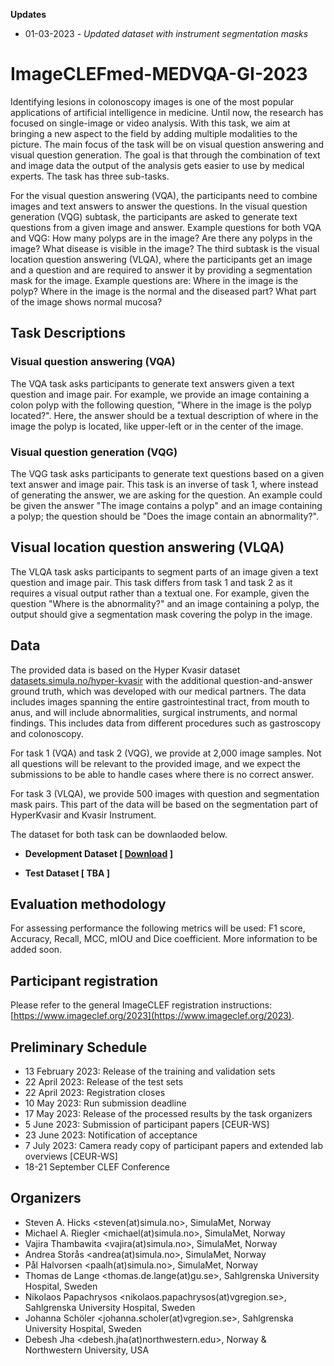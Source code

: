 
**Updates**
- 01-03-2023 - *Updated dataset with instrument segmentation masks*

# ImageCLEFmed-MEDVQA-GI-2023
Identifying lesions in colonoscopy images is one of the most popular applications of artificial intelligence in medicine. Until now, the research has focused on single-image or video analysis. With this task, we aim at bringing a new aspect to the field by adding multiple modalities to the picture. The main focus of the task will be on visual question answering and visual question generation. The goal is that through the combination of text and image data the output of the analysis gets easier to use by medical experts. The task has three sub-tasks.

For the visual question answering (VQA), the participants need to combine images and text answers to answer the questions.
In the visual question generation (VQG) subtask, the participants are asked to generate text questions from a given image and answer. Example questions for both VQA and VQG: How many polyps are in the image? Are there any polyps in the image? What disease is visible in the image?
The third subtask is the visual location question answering (VLQA), where the participants get an image and a question and are required to answer it by providing a segmentation mask for the image. Example questions are: Where in the image is the polyp? Where in the image is the normal and the diseased part? What part of the image shows normal mucosa?

## Task Descriptions

### Visual question answering (VQA)
The VQA task asks participants to generate text answers given a text question and image pair. For example, we provide an image containing a colon polyp with the following question, "Where in the image is the polyp located?". Here, the answer should be a textual description of where in the image the polyp is located, like upper-left or in the center of the image.

### Visual question generation (VQG)
The VQG task asks participants to generate text questions based on a given text answer and image pair. This task is an inverse of task 1, where instead of generating the answer, we are asking for the question. An example could be given the answer "The image contains a polyp" and an image containing a polyp; the question should be "Does the image contain an abnormality?".

## Visual location question answering (VLQA)
The VLQA task asks participants to segment parts of an image given a text question and image pair. This task differs from task 1 and task 2 as it requires a visual output rather than a textual one. For example, given the question "Where is the abnormality?" and an image containing a polyp, the output should give a segmentation mask covering the polyp in the image.

## Data
The provided data is based on the Hyper Kvasir dataset [datasets.simula.no/hyper-kvasir](datasets.simula.no/hyper-kvasir) with the additional question-and-answer ground truth, which was developed with our medical partners. The data includes images spanning the entire gastrointestinal tract, from mouth to anus, and will include abnormalities, surgical instruments, and normal findings. This includes data from different procedures such as gastroscopy and colonoscopy.

For task 1 (VQA) and task 2 (VQG), we provide at 2,000 image samples. Not all questions will be relevant to the provided image, and we expect the submissions to be able to handle cases where there is no correct answer.

For task 3 (VLQA), we provide 500 images with question and segmentation mask pairs. This part of the data will be based on the segmentation part of HyperKvasir and Kvasir Instrument.

The dataset for both task can be downlaoded below.

* **Development Dataset \[ [Download](https://drive.google.com/file/d/1jTyLWwcHzbLpWjSNwmgiiavXDjuQe5y7/view?usp=sharing) \]**

* **Test Dataset \[ TBA \]**

## Evaluation methodology
For assessing performance the following metrics will be used: F1 score, Accuracy, Recall, MCC, mIOU and Dice coefficient.
More information to be added soon.

## Participant registration
Please refer to the general ImageCLEF registration instructions: [https://www.imageclef.org/2023](https://www.imageclef.org/2023).

## Preliminary Schedule
* 13 February 2023: Release of the training and validation sets
* 22 April 2023: Release of the test sets
* 22 April 2023: Registration closes
* 10 May 2023: Run submission deadline
* 17 May 2023: Release of the processed results by the task organizers
* 5 June 2023: Submission of participant papers [CEUR-WS]
* 23 June 2023: Notification of acceptance
* 7 July 2023: Camera ready copy of participant papers and extended lab overviews [CEUR-WS]
* 18-21 September CLEF Conference

## Organizers

* Steven A. Hicks <steven(at)simula.no>, SimulaMet, Norway
* Michael A. Riegler <michael(at)simula.no>, SimulaMet, Norway
* Vajira Thambawita  <vajira(at)simula.no>, SimulaMet, Norway
* Andrea Storås <andrea(at)simula.no>, SimulaMet, Norway
* Pål Halvorsen <paalh(at)simula.no>, SimulaMet, Norway
* Thomas de Lange <thomas.de.lange(at)gu.se>, Sahlgrenska University Hospital, Sweden
* Nikolaos Papachrysos  <nikolaos.papachrysos(at)vgregion.se>, Sahlgrenska University Hospital, Sweden
* Johanna Schöler  <johanna.scholer(at)vgregion.se>, Sahlgrenska University Hospital, Sweden
* Debesh Jha <debesh.jha(at)northwestern.edu>, Norway & Northwestern University, USA
